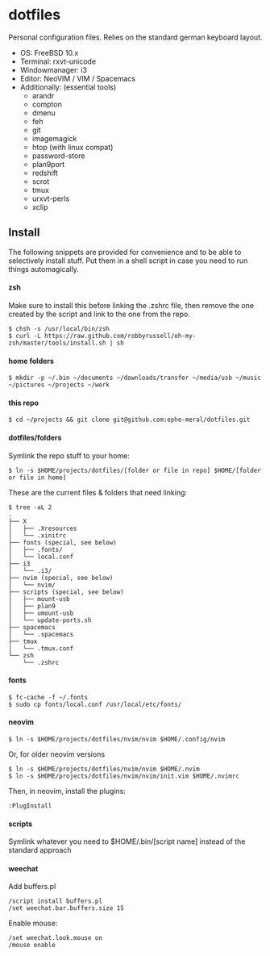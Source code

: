 # dotfiles

Personal configuration files. Relies on the standard german keyboard layout.

- OS: FreeBSD 10.x
- Terminal: rxvt-unicode
- Windowmanager: i3
- Editor: NeoVIM / VIM / Spacemacs
- Additionally: (essential tools)
  - arandr
  - compton
  - dmenu
  - feh
  - git
  - imagemagick
  - htop (with linux compat)
  - password-store
  - plan9port
  - redshift
  - scrot
  - tmux
  - urxvt-perls
  - xclip

## Install

The following snippets are provided for convenience and to be able to selectively install stuff. Put them in a shell script in case you need to run things automagically.

#### zsh

Make sure to install this before linking the .zshrc file, then remove the one created
by the script and link to the one from the repo.

```
$ chsh -s /usr/local/bin/zsh
$ curl -L https://raw.github.com/robbyrussell/oh-my-zsh/master/tools/install.sh | sh
```

#### home folders

```
$ mkdir -p ~/.bin ~/documents ~/downloads/transfer ~/media/usb ~/music ~/pictures ~/projects ~/work
```

#### this repo

```
$ cd ~/projects && git clone git@github.com:ephe-meral/dotfiles.git
```

#### dotfiles/folders

Symlink the repo stuff to your home:

```
$ ln -s $HOME/projects/dotfiles/[folder or file in repo] $HOME/[folder or file in home]
```

These are the current files & folders that need linking:

```
$ tree -aL 2
.
├── X
│   ├── .Xresources
│   └── .xinitrc
├── fonts (special, see below)
│   ├── .fonts/
│   └── local.conf
├── i3
│   └── .i3/
├── nvim (special, see below)
│   └── nvim/
├── scripts (special, see below)
│   ├── mount-usb
│   ├── plan9
│   ├── umount-usb
│   └── update-ports.sh
├── spacemacs
│   └── .spacemacs
├── tmux
│   └── .tmux.conf
└── zsh
    └── .zshrc
```

#### fonts

```
$ fc-cache -f ~/.fonts
$ sudo cp fonts/local.conf /usr/local/etc/fonts/
```

#### neovim

```
$ ln -s $HOME/projects/dotfiles/nvim/nvim $HOME/.config/nvim
```

Or, for older neovim versions

```
$ ln -s $HOME/projects/dotfiles/nvim/nvim $HOME/.nvim
$ ln -s $HOME/projects/dotfiles/nvim/nvim/init.vim $HOME/.nvimrc
```

Then, in neovim, install the plugins:

```
:PlugInstall
```

#### scripts

Symlink whatever you need to $HOME/.bin/[script name] instead of the standard approach

#### weechat

Add buffers.pl

```
/script install buffers.pl
/set weechat.bar.buffers.size 15
```

Enable mouse:

```
/set weechat.look.mouse on
/mouse enable
```
